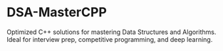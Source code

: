 # DSA-MasterCPP
Optimized C++ solutions for mastering Data Structures and Algorithms. Ideal for interview prep, competitive programming, and deep learning.
